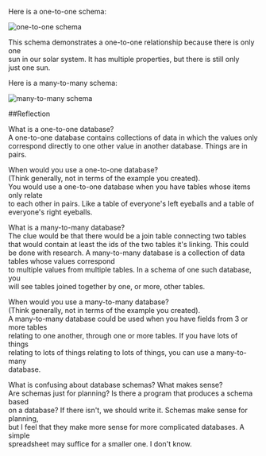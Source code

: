 Here is a one-to-one schema:  

![one-to-one schema](one-to-one.png)  

This schema demonstrates a one-to-one relationship because there is only one  
sun in our solar system.  It has multiple properties, but there is still only  
just one sun.  

Here is a many-to-many schema:  

![many-to-many schema](many-to-many.png)

##Reflection

What is a one-to-one database?  
A one-to-one database contains collections of data in which the values only  
correspond directly to one other value in another database.  Things are in pairs.  

When would you use a one-to-one database?  
(Think generally, not in terms of the example you created).  
You would use a one-to-one database when you have tables whose items only relate  
to each other in pairs.  Like a table of everyone's left eyeballs and a table of
everyone's right eyeballs.

What is a many-to-many database?  
The clue would be that there would be a join table connecting two tables that would contain at least the ids of the two tables it's linking. This could be done with research.
A many-to-many database is a collection of data tables whose values correspond  
to multiple values from multiple tables.  In a schema of one such database, you  
will see tables joined together by one, or more, other tables.

When would you use a many-to-many database?   
(Think generally, not in terms of the example you created).  
A many-to-many database could be used when you have fields from 3 or more tables  
relating to one another, through one or more tables.  If you have lots of things  
relating to lots of things relating to lots of things, you can use a many-to-many  
database.

What is confusing about database schemas? What makes sense?  
Are schemas just for planning?  Is there a program that produces a schema based  
on a database?  If there isn't, we should write it.  Schemas make sense for planning,  
but I feel that they make more sense for more complicated databases.  A simple  
spreadsheet may suffice for a smaller one.  I don't know.
